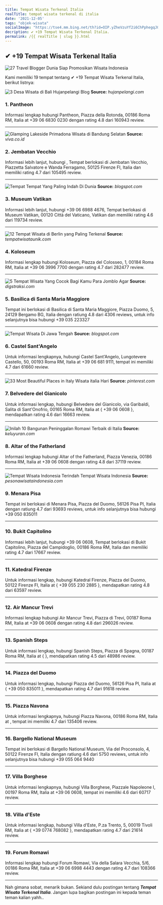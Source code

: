 ```yaml
---
title: Tempat Wisata Terkenal Italia
realTitle: tempat wisata terkenal di italia
date: '2021-12-05'
tags: "objek-wisata"
socialImage: "https://tse4.mm.bing.net/th?id=OIP.yZheVzuYf2i6ChPphegqJQHaE8&amp;pid=15.1"
decription: ✔ +19 Tempat Wisata Terkenal Italia.
permalink: /{{ realTitle | slug }}.html
---
```


## ✔ +19 Tempat Wisata Terkenal Italia

![27 Travel Blogger Dunia Siap Promosikan Wisata Indonesia](https://phinemo.com/wp-content/uploads/2015/10/indonesia-surfing.jpg)



Kami memiliki 19 tempat tentang ✔ +19 Tempat Wisata Terkenal Italia, berikut listnya:



![3 Desa Wisata di Bali  Hujanpelangi Blog](https://tse4.mm.bing.net/th?id=OIP.0r8bSWtf-mGxBzWAkFueRAHaEN&amp;pid=15.1)
**Source:** _hujanpelangi.com_


### 1. Pantheon



Informasi lengkap hubungi Pantheon, Piazza della Rotonda, 00186 Roma RM, Italia at +39 06 6830 0230 dengan rating 4.8 dari 160943 review.

---


![Glamping Lakeside Primadona Wisata di Bandung Selatan](https://tse3.mm.bing.net/th?id=OIP.aP3dV2f5HNq7jJ3-rlsuAQHaEK&amp;pid=15.1)
**Source:** _viva.co.id_


### 2. Jembatan Vecchio



Informasi lebih lanjut, hubungi , Tempat berlokasi di Jembatan Vecchio, Piazzetta Salvatore e Wanda Ferragamo, 50125 Firenze FI, Italia dan memiliki rating 4.7 dari 105495 review.

---


![Tempat  Tempat Yang Paling Indah Di Dunia](https://tse4.mm.bing.net/th?id=OIP.DJdrtFcOSjK1tVL0nfJuawHaJO&amp;pid=15.1)
**Source:** _blogspot.com_


### 3. Museum Vatikan



Informasi lebih lanjut, hubungi +39 06 6988 4676, Tempat berlokasi di Museum Vatikan, 00120 Città del Vaticano, Vatikan dan memiliki rating 4.6 dari 119734 review.

---


![12 Tempat Wisata di Berlin yang Paling Terkenal ](https://tse3.mm.bing.net/th?id=OIP.WSYDA0-vC8E0k2puSMA7tAHaDl&amp;pid=15.1)
**Source:** _tempatwisataunik.com_


### 4. Koloseum



Informasi lengkap hubungi Koloseum, Piazza del Colosseo, 1, 00184 Roma RM, Italia at +39 06 3996 7700 dengan rating 4.7 dari 282477 review.

---


![5 Tempat Wisata Yang Cocok Bagi Kamu Para Jomblo Agar ](https://tse2.mm.bing.net/th?id=OIP.bP-yfXpdNz3Jf3o6Avn4uwHaE8&amp;pid=15.1)
**Source:** _digstraksi.com_


### 5. Basilica di Santa Maria Maggiore



Tempat ini berlokasi di Basilica di Santa Maria Maggiore, Piazza Duomo, 5, 24129 Bergamo BG, Italia dengan ratiung 4.8 dari 4306 reviews, untuk info selanjutnya bisa hubungi +39 035 223327

---


![Tempat Wisata Di Jawa Tengah](https://tse1.mm.bing.net/th?id=OIP.0lU7TSFLae-cb9oNMyxnWQAAAA&amp;pid=15.1)
**Source:** _blogspot.com_


### 6. Castel Sant&#039;Angelo



Untuk informasi lengkapnya, hubungi Castel Sant&#039;Angelo, Lungotevere Castello, 50, 00193 Roma RM, Italia at +39 06 681 9111, tempat ini memiliki 4.7 dari 61660 review.

---


![33 Most Beautiful Places in Italy  Wisata italia Hari ](https://tse3.mm.bing.net/th?id=OIP.6bhjDcYuKU_XML33ruU-bgHaJn&amp;pid=15.1)
**Source:** _pinterest.com_


### 7. Belvedere del Gianicolo



Untuk informasi lengkap, hubungi Belvedere del Gianicolo, via Garibaldi, Salita di Sant&#039;Onofrio, 00165 Roma RM, Italia at { +39 06 0608 }, mendapatkan rating 4.6 dari 16663 review.

---


![Inilah 10 Bangunan Peninggalan Romawi Terbaik di Italia](https://tse2.mm.bing.net/th?id=OIP.3Bl26uS2HKZ4BYfWalAiYQHaEK&amp;pid=15.1)
**Source:** _keluyuran.com_


### 8. Altar of the Fatherland



Informasi lengkap hubungi Altar of the Fatherland, Piazza Venezia, 00186 Roma RM, Italia at +39 06 0608 dengan rating 4.8 dari 37119 review.

---


![Tempat Wisata Indonesia Terindah  Tempat Wisata Indonesia](https://tse2.mm.bing.net/th?id=OIP.FvStrN8h1WEr71MybZ0OygHaEK&amp;pid=15.1)
**Source:** _pesonawisataindonesia.com_


### 9. Menara Pisa



Tempat ini berlokasi di Menara Pisa, Piazza del Duomo, 56126 Pisa PI, Italia dengan ratiung 4.7 dari 93693 reviews, untuk info selanjutnya bisa hubungi +39 050 835011

---


### 10. Bukit Capitolino



Informasi lebih lanjut, hubungi +39 06 0608, Tempat berlokasi di Bukit Capitolino, Piazza del Campidoglio, 00186 Roma RM, Italia dan memiliki rating 4.7 dari 17667 review.

---


### 11. Katedral Firenze



Untuk informasi lengkap, hubungi Katedral Firenze, Piazza del Duomo, 50122 Firenze FI, Italia at { +39 055 230 2885 }, mendapatkan rating 4.8 dari 63597 review.

---


### 12. Air Mancur Trevi



Informasi lengkap hubungi Air Mancur Trevi, Piazza di Trevi, 00187 Roma RM, Italia at +39 06 0608 dengan rating 4.8 dari 296026 review.

---


### 13. Spanish Steps



Untuk informasi lengkap, hubungi Spanish Steps, Piazza di Spagna, 00187 Roma RM, Italia at {  }, mendapatkan rating 4.5 dari 48986 review.

---


### 14. Piazza del Duomo



Untuk informasi lengkap, hubungi Piazza del Duomo, 56126 Pisa PI, Italia at { +39 050 835011 }, mendapatkan rating 4.7 dari 91618 review.

---


### 15. Piazza Navona



Untuk informasi lengkapnya, hubungi Piazza Navona, 00186 Roma RM, Italia at , tempat ini memiliki 4.7 dari 135406 review.

---


### 16. Bargello National Museum



Tempat ini berlokasi di Bargello National Museum, Via del Proconsolo, 4, 50122 Firenze FI, Italia dengan ratiung 4.6 dari 5750 reviews, untuk info selanjutnya bisa hubungi +39 055 064 9440

---


### 17. Villa Borghese



Untuk informasi lengkapnya, hubungi Villa Borghese, Piazzale Napoleone I, 00197 Roma RM, Italia at +39 06 0608, tempat ini memiliki 4.6 dari 60717 review.

---


### 18. Villa d&#039;Este



Untuk informasi lengkap, hubungi Villa d&#039;Este, P.za Trento, 5, 00019 Tivoli RM, Italia at { +39 0774 768082 }, mendapatkan rating 4.7 dari 21614 review.

---


### 19. Forum Romawi



Informasi lengkap hubungi Forum Romawi, Via della Salara Vecchia, 5/6, 00186 Roma RM, Italia at +39 06 6998 4443 dengan rating 4.7 dari 108366 review.

---









Nah gimana sobat, menarik bukan. Sekiand dulu postingan tentang ***Tempat Wisata Terkenal Italia***. Jangan lupa bagikan postingan ini kepada teman teman kalian yahh..
